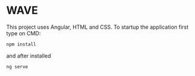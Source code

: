 # WAVE

This project uses Angular, HTML and CSS.
To startup the application first type on CMD:
```typescript
npm install
```
and after installed
```typescript
ng serve
```


